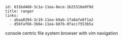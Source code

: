 ```
id: 631bd460-3c1a-11ea-8ece-1b25316e0f9d
title: ranger
links:
  - abaa8394-3c19-11ea-b9ab-1fa8afe8f1a2
  - d56faf66-3b6e-11ea-b87b-0facc7553b5a
```
console centric file system browser with vim navigation
